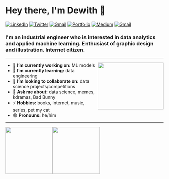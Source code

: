 <h1 align="left"> Hey there, I'm Dewith 👋 </h1>

<p align="left">

   <a href="https://www.linkedin.com/in/dewithmiramon/"><img alt="LinkedIn" src="https://img.shields.io/badge/-dewithmiramon-0075b5?style=flat&logo=Linkedin&logoColor=white&link=https://www.linkedin.com/in/dewithmiramon/"></a> 
   <a href="https://twitter.com/DewithMiramon"><img alt="Twitter" src="https://img.shields.io/badge/-@DewithMiramon-08a0e9?style=flat&logo=twitter&logoColor=white&link=https://twitter.com/DewithMiramon"></a>
   <a href="mailto:dewithmiramon@gmail.com"><img alt="Gmail" src="https://img.shields.io/badge/-dewithmiramon@gmail.com-eb4336?style=flat&logo=Gmail&logoColor=white&link=mailto:dewithmiramon@gmail.com"></a>
     <a href="https://dewithmiramon.com/"><img alt="Portfolio" src="https://img.shields.io/badge/-dewithmiramon.com-orange?style=flat&logo=squarespace&logoColor=white&link=https://dewithmiramon.com/"></a>
   <a href="https://blog.dewithmiramon.com/"><img alt="Medium" src="https://img.shields.io/badge/-@dewith-2962ff?style=flat&logo=Hashnode&link=https://blog.dewithmiramon.com/"></a>
   <a href="https://medium.com/@dewith"><img alt="Gmail" src="https://img.shields.io/badge/-@dewith-51a652?style=flat&logo=Medium&logoColor=white&link=https://medium.com/@dewith"></a>

</p>

<h3 align="left">  I'm an industrial engineer who is interested in data analytics
  and applied machine learning. Enthusiast of graphic design and 
  illustration. Internet citizen. 
</h3>

---

<!-- credits for gif https://gph.is/g/ZWg5jr7 -->
<img align="right" height="150" width="210" src="data.gif">

- 🔭 **I’m currently working on:** ML models
- 🌱 **I’m currently learning:** data engineering
- 👯 **I’m looking to collaborate on:** data science projects/competitions
- 💬 **Ask me about:** data science, memes, kdramas, Bad Bunny
- ⚡ **Hobbies:** books, internet, music, series, pet my cat
- 😄 **Pronouns:** he/him


---

<a href="https://dewithmiramon.com/"><img height="150px" src="https://github-readme-stats.vercel.app/api?username=dewith&show_icons=true&hide_title=true&hide_border=true&theme=graywhite" /><img height="150px" src="https://github-readme-stats.vercel.app/api/top-langs/?username=dewith&show_icons=true&layout=compact&langs_count=6&hide_title=true&hide_border=true&theme=graywhite" /></a>

<!-- 
[![Visits Badge](https://badges.pufler.dev/visits/dewith/dewith)](https://badges.pufler.dev) 

   <a href="https://www.linkedin.com/in/dewithmiramon/"><img alt="LinkedIn" src="https://img.shields.io/badge/-dewithmiramon-black?style=flat-square&logo=Linkedin&logoColor=white&link=https://www.linkedin.com/in/dewithmiramon/"></a>
   <a href="https://twitter.com/DewithMiramon"><img alt="Twitter" src="https://img.shields.io/badge/-@DewithMiramon-black?style=flat-square&logo=twitter&logoColor=white&link=https://twitter.com/DewithMiramon"></a>
   <a href="mailto:dewithmiramon@gmail.com"><img alt="Gmail" src="https://img.shields.io/badge/-dewithmiramon@gmail.com-black?style=flat-square&logo=Gmail&logoColor=white&link=mailto:dewithmiramon@gmail.com"></a>
   <a href="https://dewithmiramon.com/"><img alt="Portfolio" src="https://img.shields.io/badge/-dewithmiramon.com-black?style=flat-square&logo=squarespace&logoColor=white&link=https://dewith.co/"></a>
   <a href="https://blog.dewithmiramon.com/"><img alt="Medium" src="https://img.shields.io/badge/-@dewith-03a57a?style=flat-square&color=000000&labelColor=000000&logo=Hashnode&link=https://blog.dewithmiramon.com/"></a>
   <a href="https://medium.com/@dewith"><img alt="Medium" src="https://img.shields.io/badge/-@dewith-03a57a?style=flat-square&color=000000&labelColor=000000&logo=Medium&link=https://medium.com/@dewith"></a>




<a href="https://dewith.co/"><img alt="Portfolio" src="https://img.shields.io/badge/-dewith.co-orange?style=flat-square&logo=squarespace&logoColor=white&link=https://dewith.co/"></a>
<a href="https://www.linkedin.com/in/dewithmiramon/"><img alt="LinkedIn" src="https://img.shields.io/badge/-dewithmiramon-0075b5?style=flat-square&logo=Linkedin&logoColor=white&link=https://www.linkedin.com/in/dewithmiramon/"></a> 
<a href="https://twitter.com/DewithMiramon"><img alt="Twitter" src="https://img.shields.io/badge/-@DewithMiramon-08a0e9?style=flat-square&logo=twitter&logoColor=white&link=https://twitter.com/DewithMiramon"></a>
<a href="mailto:dewithmiramon@gmail.com"><img alt="Gmail" src="https://img.shields.io/badge/-dewithmiramon@gmail.com-eb4336?style=flat-square&logo=Gmail&logoColor=white&link=mailto:dewithmiramon@gmail.com"></a>
<a href="https://medium.com/@dewith"><img alt="Gmail" src="https://img.shields.io/badge/-@dewith-51a652?style=flat-square&logo=Medium&logoColor=white&link=https://medium.com/@dewith"></a>


**dewith/dewith** is a ✨ _special_ ✨ repository because its `README.md` (this file) appears on your GitHub profile.

Here are some ideas to get you started:

- 🔭 I’m currently working on ...
- 🌱 I’m currently learning ...
- 👯 I’m looking to collaborate on ...
- 🤔 I’m looking for help with ...
- 💬 Ask me about ...
- 📫 How to reach me: ...
- 😄 Pronouns: ...
- ⚡ Fun fact: ...
-->
